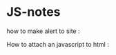 # JS-notes

how to make alert to site :
<!DOCTYPE html>
<html>
<head>
<title></title>
</head>
<body>
<script>
	alert("Krzysiek Isanski to pedau");
</script>


</body>
</html>


How to attach an javascript to html :

